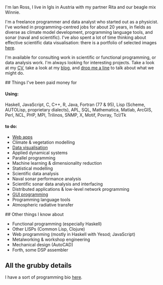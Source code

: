 <div class="grid_15">

I'm Ian Ross, I live in Igls in Austria with my partner Rita and our
beagle mix Winnie.

I'm a freelance programmer and data analyst who started out as a
physicist.  I've worked in programming-centred jobs for about 20
years, in fields as diverse as climate model development, programming
language tools, and sonar (naval and scientific).  I've also spent a
lot of time thinking about effective scientific data visualisation:
there is a portfolio of selected images
[here](/data-visualisation.html).

I'm available for consulting work in scientific or functional
programming, or data analysis work.  I'm always looking for
interesting projects.  Take a look at my [CV](/files/cv.pdf), take a
look at my [blog](/blog), and
[drop me a line](mailto:ian@skybluetrades.net) to talk about what we
might do.

<div class="grid_8">
## Things I've been paid money for

#### Using:

Haskell, JavaScript, C, C++, R, Java, Fortran (77 & 95), Lisp (Scheme,
AUTOLisp, proprietary dialects), APL, SQL, Mathematica, Matlab,
ArcGIS, Perl, NCL, PHP, MPI, Trilinos, SNMP, X, Motif, Povray, Tcl/Tk

#### to do:

 * [Web apps](/web-apps.html)
 * Climate & vegetation modelling
 * [Data visualisation](/data-visualisation.html)
 * Applied dynamical systems
 * Parallel programming
 * Machine learning & dimensionality reduction
 * Statistical modelling
 * Scientific data analysis
 * Naval sonar performance analysis
 * Scientific sonar data analysis and interfacing
 * Distributed applications & low-level network programming
 * [GUI programming](/gui-programming.html)
 * Programming language tools
 * Atmospheric radiative transfer
</div>

<div class="grid_7">
## Other things I know about

 * Functional programming (especially Haskell)
 * Other LISPs (Common Lisp, Clojure)
 * Web programming (mostly in Haskell with Yesod; JavaScript)
 * Metalworking & workshop engineering
 * Mechanical design (AutoCAD)
 * Forth, some DSP assembler

## All the grubby details

I have a sort of programming bio [here](/programming-bio.html).
</div>

</div>

